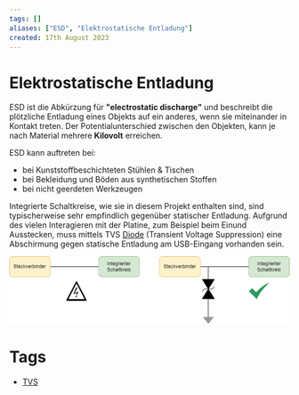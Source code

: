 ```yaml
---
tags: []
aliases: ["ESD", "Elektrostatische Entladung"]
created: 17th August 2023
---
```


# Elektrostatische Entladung

ESD ist die Abkürzung für **"electrostatic discharge"** und beschreibt die plötzliche Entladung eines Objekts auf ein anderes, wenn sie miteinander in Kontakt treten. Der Potentialunterschied zwischen den Objekten, kann je nach Material mehrere **Kilovolt** erreichen.

ESD kann auftreten bei:
- bei Kunststoffbeschichteten Stühlen & Tischen
- bei Bekleidung und Böden aus synthetischen Stoffen
- bei nicht geerdeten Werkzeugen

Integrierte Schaltkreise, wie sie in diesem Projekt enthalten sind, sind typischerweise sehr empfindlich gegenüber statischer Entladung. Aufgrund des vielen Interagieren mit der Platine, zum Beispiel beim Einund Ausstecken, muss mittels TVS [Diode](Halbleiter/Diode.md) (Transient Voltage Suppression) eine Abschirmung gegen statische Entladung am USB-Eingang vorhanden sein.

![](../Digitaltechnik/assets/ESD-Connector.png)

# Tags

- [TVS](Halbleiter/TVS-Diode.md)